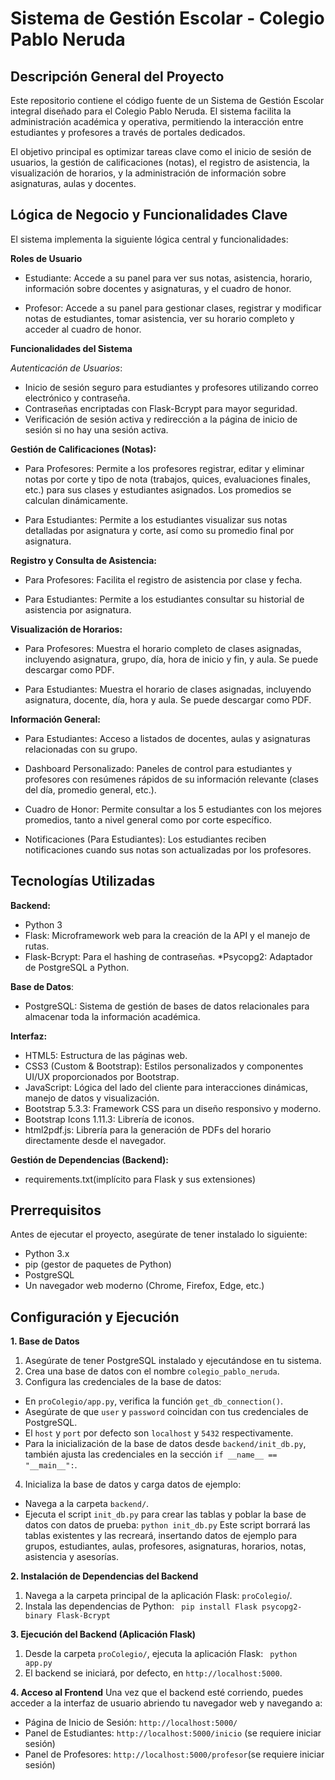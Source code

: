 #  Sistema de Gestión Escolar - Colegio Pablo Neruda
## Descripción General del Proyecto
Este repositorio contiene el código fuente de un Sistema de Gestión Escolar integral diseñado para el Colegio Pablo Neruda. El sistema facilita la administración académica y operativa, permitiendo la interacción entre estudiantes y profesores a través de portales dedicados.

El objetivo principal es optimizar tareas clave como el inicio de sesión de usuarios, la gestión de calificaciones (notas), el registro de asistencia, la visualización de horarios, y la administración de información sobre asignaturas, aulas y docentes.

## Lógica de Negocio y Funcionalidades Clave 
El sistema implementa la siguiente lógica central y funcionalidades:

**Roles de Usuario**

* Estudiante: Accede a su panel para ver sus notas, asistencia, horario, información sobre docentes y asignaturas, y el cuadro de honor.

* Profesor: Accede a su panel para gestionar clases, registrar y modificar notas de estudiantes, tomar asistencia, ver su horario completo y acceder al cuadro de honor.

**Funcionalidades del Sistema**

*Autenticación de Usuarios*:
* Inicio de sesión seguro para estudiantes y profesores utilizando correo electrónico y contraseña.
* Contraseñas encriptadas con Flask-Bcrypt para mayor seguridad.
* Verificación de sesión activa y redirección a la página de inicio de sesión si no hay una sesión activa.

**Gestión de Calificaciones (Notas):**

* Para Profesores: Permite a los profesores registrar, editar y eliminar notas por corte y tipo de nota (trabajos, quices, evaluaciones finales, etc.) para sus clases y estudiantes asignados. Los promedios se calculan dinámicamente.

* Para Estudiantes: Permite a los estudiantes visualizar sus notas detalladas por asignatura y corte, así como su promedio final por asignatura.

**Registro y Consulta de Asistencia:**

* Para Profesores: Facilita el registro de asistencia por clase y fecha.

* Para Estudiantes: Permite a los estudiantes consultar su historial de asistencia por asignatura.

**Visualización de Horarios:**

* Para Profesores: Muestra el horario completo de clases asignadas, incluyendo asignatura, grupo, día, hora de inicio y fin, y aula. Se puede descargar como PDF.

* Para Estudiantes: Muestra el horario de clases asignadas, incluyendo asignatura, docente, día, hora y aula. Se puede descargar como PDF.

**Información General:**

* Para Estudiantes: Acceso a listados de docentes, aulas y asignaturas relacionadas con su grupo.

* Dashboard Personalizado: Paneles de control para estudiantes y profesores con resúmenes rápidos de su información relevante (clases del día, promedio general, etc.).

* Cuadro de Honor: Permite consultar a los 5 estudiantes con los mejores promedios, tanto a nivel general como por corte específico.

* Notificaciones (Para Estudiantes): Los estudiantes reciben notificaciones cuando sus notas son actualizadas por los profesores.

## Tecnologías Utilizadas

**Backend:**

* Python 3
* Flask: Microframework web para la creación de la API y el manejo de rutas.
* Flask-Bcrypt: Para el hashing de contraseñas.
*Psycopg2: Adaptador de PostgreSQL a Python.

**Base de Datos**:

* PostgreSQL: Sistema de gestión de bases de datos relacionales para almacenar toda la información académica.

**Interfaz:**

* HTML5: Estructura de las páginas web.
* CSS3 (Custom & Bootstrap): Estilos personalizados y componentes UI/UX proporcionados por Bootstrap.
* JavaScript: Lógica del lado del cliente para interacciones dinámicas, manejo de datos y visualización.
* Bootstrap 5.3.3: Framework CSS para un diseño responsivo y moderno.
* Bootstrap Icons 1.11.3: Librería de iconos.
* html2pdf.js: Librería para la generación de PDFs del horario directamente desde el navegador.

**Gestión de Dependencias (Backend):**

* requirements.txt(implícito para Flask y sus extensiones)

## Prerrequisitos  

Antes de ejecutar el proyecto, asegúrate de tener instalado lo siguiente:

* Python 3.x
* pip (gestor de paquetes de Python)
* PostgreSQL
* Un navegador web moderno (Chrome, Firefox, Edge, etc.)

## Configuración y Ejecución
**1. Base de Datos**
1. Asegúrate de tener PostgreSQL instalado y ejecutándose en tu sistema.
2. Crea una base de datos con el nombre `colegio_pablo_neruda`.
3. Configura las credenciales de la base de datos:
* En ``proColegio/app.py``, verifica la función ``get_db_connection()``.
* Asegúrate de que ``user`` y ``password`` coincidan con tus credenciales de PostgreSQL.
* El ``host`` y ``port`` por defecto son ``localhost`` y ``5432`` respectivamente.
* Para la inicialización de la base de datos desde ``backend/init_db.py``, también ajusta las credenciales en la sección ``if __name__ == "__main__":``.
4. Inicializa la base de datos y carga datos de ejemplo:
* Navega a la carpeta ``backend/``.
* Ejecuta el script ``init_db.py`` para crear las tablas y poblar la base de datos con datos de prueba:
``` python init_db.py ```
Este script borrará las tablas existentes y las recreará, insertando datos de ejemplo para grupos, estudiantes, aulas, profesores, asignaturas, horarios, notas, asistencia y asesorías.

**2. Instalación de Dependencias del Backend**
1. Navega a la carpeta principal de la aplicación Flask: ``proColegio``/.
2. Instala las dependencias de Python:
  ``` pip install Flask psycopg2-binary Flask-Bcrypt```

**3. Ejecución del Backend (Aplicación Flask)**
1. Desde la carpeta ``proColegio/``, ejecuta la aplicación Flask:
 ``` python app.py```
2. El backend se iniciará, por defecto, en ``http://localhost:5000``.

**4. Acceso al Frontend**
Una vez que el backend esté corriendo, puedes acceder a la interfaz de usuario abriendo tu navegador web y navegando a:

* Página de Inicio de Sesión: ``http://localhost:5000/``
* Panel de Estudiantes: ``http://localhost:5000/inicio`` (se requiere iniciar sesión)
* Panel de Profesores: ``http://localhost:5000/profesor``(se requiere iniciar sesión)
